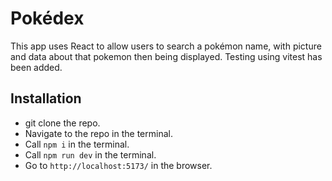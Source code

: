 # Pokédex
This app uses React to allow users to search a pokémon name, with picture and data about that pokemon then being displayed. Testing using vitest has been added.

## Installation
- git clone the repo.
- Navigate to the repo in the terminal.
- Call `npm i` in the terminal.
- Call `npm run dev` in the terminal.
- Go to `http://localhost:5173/` in the browser.

